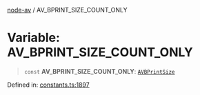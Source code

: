 [node-av](../globals.md) / AV\_BPRINT\_SIZE\_COUNT\_ONLY

# Variable: AV\_BPRINT\_SIZE\_COUNT\_ONLY

> `const` **AV\_BPRINT\_SIZE\_COUNT\_ONLY**: [`AVBPrintSize`](../type-aliases/AVBPrintSize.md)

Defined in: [constants.ts:1897](https://github.com/seydx/av/blob/f8631fc881b394300b1479f511d55cf1c370a87f/src/constants/constants.ts#L1897)
